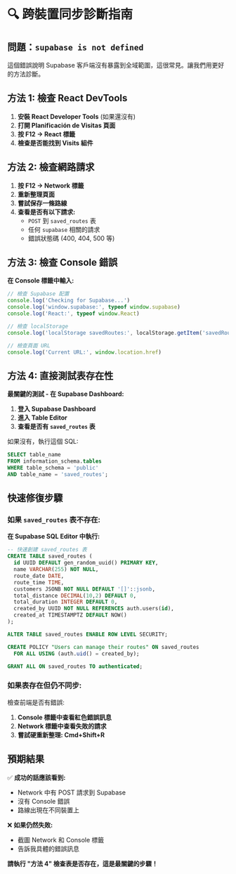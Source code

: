# 🔍 跨裝置同步診斷指南

## 問題：`supabase is not defined`

這個錯誤說明 Supabase 客戶端沒有暴露到全域範圍，這很常見。讓我們用更好的方法診斷。

## 方法 1: 檢查 React DevTools

1. **安裝 React Developer Tools** (如果還沒有)
2. **打開 Planificación de Visitas 頁面**
3. **按 F12 → React 標籤**
4. **檢查是否能找到 Visits 組件**

## 方法 2: 檢查網路請求

1. **按 F12 → Network 標籤**
2. **重新整理頁面**
3. **嘗試保存一條路線**
4. **查看是否有以下請求:**
   - `POST` 到 `saved_routes` 表
   - 任何 `supabase` 相關的請求
   - 錯誤狀態碼 (400, 404, 500 等)

## 方法 3: 檢查 Console 錯誤

**在 Console 標籤中輸入:**

```javascript
// 檢查 Supabase 配置
console.log('Checking for Supabase...')
console.log('window.supabase:', typeof window.supabase)
console.log('React:', typeof window.React)

// 檢查 localStorage
console.log('localStorage savedRoutes:', localStorage.getItem('savedRoutes'))

// 檢查頁面 URL
console.log('Current URL:', window.location.href)
```

## 方法 4: 直接測試表存在性

**最關鍵的測試 - 在 Supabase Dashboard:**

1. **登入 Supabase Dashboard**
2. **進入 Table Editor**
3. **查看是否有 `saved_routes` 表**

如果沒有，執行這個 SQL:

```sql
SELECT table_name 
FROM information_schema.tables 
WHERE table_schema = 'public' 
AND table_name = 'saved_routes';
```

## 快速修復步驟

### 如果 `saved_routes` 表不存在:

**在 Supabase SQL Editor 中執行:**

```sql
-- 快速創建 saved_routes 表
CREATE TABLE saved_routes (
  id UUID DEFAULT gen_random_uuid() PRIMARY KEY,
  name VARCHAR(255) NOT NULL,
  route_date DATE,
  route_time TIME,
  customers JSONB NOT NULL DEFAULT '[]'::jsonb,
  total_distance DECIMAL(10,2) DEFAULT 0,
  total_duration INTEGER DEFAULT 0,
  created_by UUID NOT NULL REFERENCES auth.users(id),
  created_at TIMESTAMPTZ DEFAULT NOW()
);

ALTER TABLE saved_routes ENABLE ROW LEVEL SECURITY;

CREATE POLICY "Users can manage their routes" ON saved_routes
  FOR ALL USING (auth.uid() = created_by);

GRANT ALL ON saved_routes TO authenticated;
```

### 如果表存在但仍不同步:

檢查前端是否有錯誤:

1. **Console 標籤中查看紅色錯誤訊息**
2. **Network 標籤中查看失敗的請求**
3. **嘗試硬重新整理: Cmd+Shift+R**

## 預期結果

✅ **成功的話應該看到:**
- Network 中有 POST 請求到 Supabase
- 沒有 Console 錯誤
- 路線出現在不同裝置上

❌ **如果仍然失敗:**
- 截圖 Network 和 Console 標籤
- 告訴我具體的錯誤訊息

**請執行 "方法 4" 檢查表是否存在，這是最關鍵的步驟！**
